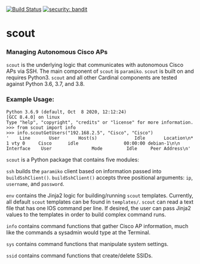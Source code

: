 [![Build Status](https://api.travis-ci.com/cardinal-dev/scout.svg?branch=main)](https://travis-ci.com/cardinal-dev/scout)
[![security: bandit](https://img.shields.io/badge/security-bandit-yellow.svg)](https://github.com/PyCQA/bandit)

<h1>scout</h1>
<h3>Managing Autonomous Cisco APs</h3>

`scout` is the underlying logic that communicates with autonomous Cisco APs via SSH. The main component of `scout`
is `paramiko`. `scout` is built on and requires Python3. `scout` and all other Cardinal components are tested
against Python 3.6, 3.7, and 3.8.

<h3>Example Usage:</h3>

~~~
Python 3.6.9 (default, Oct  8 2020, 12:12:24) 
[GCC 8.4.0] on linux
Type "help", "copyright", "credits" or "license" for more information.
>>> from scout import info
>>> info.scoutGetUsers("192.168.2.5", "Cisco", "Cisco")
'    Line       User       Host(s)              Idle       Location\n*  1 vty 0     Cisco      idle                 00:00:00 debian-1\n\n  Interface    User               Mode         Idle     Peer Address\n'
~~~

`scout` is a Python package that contains five modules:

`ssh` builds the `paramiko` client based on information passed into `buildSshClient()`. `buildSshClient()` accepts
three positional arguments: `ip`, `username`, and `password`.

`env` contains the Jinja2 logic for building/running `scout` templates. Currently, all default `scout` templates can
be found in `templates/`. `scout` can read a text file that has one IOS command per line. If desired, 
the user can pass Jinja2 values to the templates in order to build complex command runs.

`info` contains command functions that gather Cisco AP information, much like the commands a sysadmin
would type at the Terminal.

`sys` contains command functions that manipulate system settings.

`ssid` contains command functions that create/delete SSIDs.
